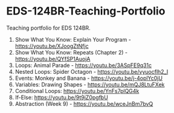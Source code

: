 # EDS-124BR-Teaching-Portfolio
Teaching portfolio for EDS 124BR.

1. Show What You Know: Explain Your Program - https://youtu.be/XJoogZtNfjc
2. Show What You Know: Repeats (Chapter 2) - https://youtu.be/QYfSP1AuojA
3. Loops: Animal Parade - https://youtu.be/3ASpFE9q31c
4. Nested Loops: Spider Octagon - https://youtu.be/vyuocflh2_I
5. Events: Monkey and Banana - https://youtu.be/j-4oplYc0jU
6. Variables: Drawing Shapes - https://youtu.be/mQJ8LtuFXek
7. Conditional Loops: https://youtu.be/YnFs7plQG4k
8. If-Else: https://youtu.be/9t9jZ0pgfbU
9. Abstraction (Week 9) - https://youtu.be/wceJnBm7bvQ
